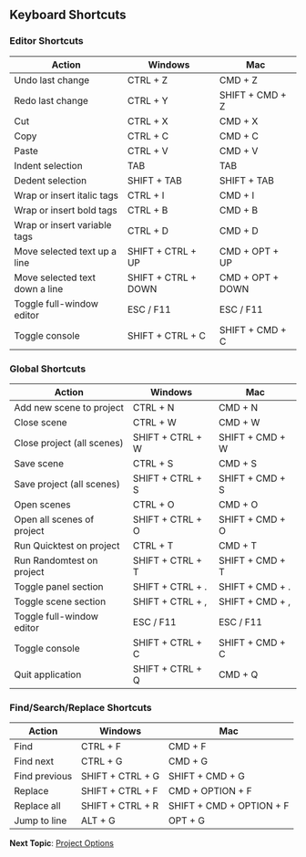 ## Keyboard Shortcuts

### Editor Shortcuts

| Action                         | Windows             | Mac                 |
| ----------------               | --------            | --------            |
| Undo last change               | CTRL + Z            | CMD + Z             |
| Redo last change               | CTRL + Y            | SHIFT + CMD + Z     |
| Cut                            | CTRL + X            | CMD + X             |
| Copy                           | CTRL + C            | CMD + C             |
| Paste                          | CTRL + V            | CMD + V             |
| Indent selection               | TAB                 | TAB                 |
| Dedent selection               | SHIFT + TAB         | SHIFT + TAB         |
| Wrap or insert italic tags     | CTRL + I            | CMD + I             |
| Wrap or insert bold tags       | CTRL + B            | CMD + B             |
| Wrap or insert variable tags   | CTRL + D            | CMD + D             |
| Move selected text up a line   | SHIFT + CTRL + UP   | CMD + OPT + UP   |
| Move selected text down a line | SHIFT + CTRL + DOWN | CMD + OPT + DOWN |
| Toggle full-window editor      | ESC / F11           | ESC / F11           |
| Toggle console                 | SHIFT + CTRL + C    | SHIFT + CMD + C     |

### Global Shortcuts

| Action                              | Windows             | Mac                 |
| ----------------                    | --------            | --------            |
| Add new scene to project            | CTRL + N            | CMD + N             |
| Close scene                         | CTRL + W            | CMD + W             |
| Close project (all scenes)          | SHIFT + CTRL + W    | SHIFT + CMD + W     |
| Save scene                          | CTRL + S            | CMD + S             |
| Save project (all scenes)           | SHIFT + CTRL + S    | SHIFT + CMD + S     |
| Open scenes                         | CTRL + O            | CMD + O             |
| Open all scenes of project          | SHIFT + CTRL + O    | SHIFT + CMD + O     |
| Run Quicktest on project            | CTRL + T            | CMD + T             |
| Run Randomtest on project           | SHIFT + CTRL + T    | SHIFT + CMD + T     |
| Toggle panel section                | SHIFT + CTRL + .    | SHIFT + CMD + .     |
| Toggle scene section                | SHIFT + CTRL + ,    | SHIFT + CMD + ,     |
| Toggle full-window editor           | ESC / F11           | ESC / F11           |
| Toggle console                      | SHIFT + CTRL + C    | SHIFT + CMD + C     |
| Quit application                    | SHIFT + CTRL + Q    | CMD + Q             |

### Find/Search/Replace Shortcuts

| Action                              | Windows             | Mac                      |
| ----------------                    | --------            | --------                 |
| Find                                | CTRL + F            | CMD + F                  |
| Find next                           | CTRL + G            | CMD + G                  |
| Find previous                       | SHIFT + CTRL + G    | SHIFT + CMD + G          |
| Replace                             | SHIFT + CTRL + F    | CMD + OPTION + F         |
| Replace all                         | SHIFT + CTRL + R    | SHIFT + CMD + OPTION + F |
| Jump to line                        | ALT + G             | OPT + G                  |

**Next Topic**: [Project Options](topics/project-options.md "Project Options")
